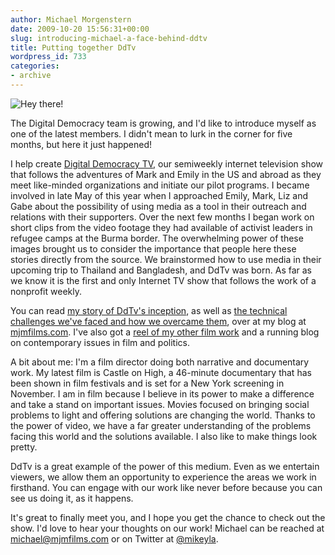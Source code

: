 ```yaml
---
author: Michael Morgenstern
date: 2009-10-20 15:56:31+00:00
slug: introducing-michael-a-face-behind-ddtv
title: Putting together DdTv
wordpress_id: 733
categories:
- archive
---
```


![Hey there!](http://209.240.155.87/wp-content/uploads/2009/10/michael_mountain.jpg)

The Digital Democracy team is growing, and I'd like to introduce myself as one of the latest members. I didn't mean to lurk in the corner for five months, but here it just happened!

I help create [Digital Democracy TV](http://digitaldemocracy.blip.tv/), our semiweekly internet television show that follows the adventures of Mark and Emily in the US and abroad as they meet like-minded organizations and initiate our pilot programs. I became involved in late May of this year when I approached Emily, Mark, Liz and Gabe about the possibility of using media as a tool in their outreach and relations with their supporters. Over the next few months I began work on short clips from the video footage they had available of activist leaders in refugee camps at the Burma border. The overwhelming power of these images brought us to consider the importance that people here these stories directly from the source. We brainstormed how to use media in their upcoming trip to Thailand and Bangladesh, and DdTv was born. As far as we know it is the first and only Internet TV show that follows the work of a nonprofit weekly.

You can read [my story of DdTv's inception](http://mjmfilms.com/2009/ddtv-pushing-boundaries-part-one/), as well as [the technical challenges we've faced and how we overcame them](http://mjmfilms.com/2009/ddtv-pushing-boundaries-part-two/), over at my blog at [mjmfilms.com](http://mjmfilms.com/). I've also got a [reel of my other film work](http://mjmfilms.com/films/) and a running blog on contemporary issues in film and politics.

A bit about me: I'm a film director doing both narrative and documentary work. My latest film is Castle on High, a 46-minute documentary that has been shown in film festivals and is set for a New York screening in November. I am in film because I believe in its power to make a difference and take a stand on important issues. Movies focused on bringing social problems to light and offering solutions are changing the world. Thanks to the power of video, we have a far greater understanding of the problems facing this world and the solutions available. I also like to make things look pretty.

DdTv is a great example of the power of this medium. Even as we entertain viewers, we allow them an opportunity to experience the areas we work in firsthand. You can engage with our work like never before because you can see us doing it, as it happens.

It's great to finally meet you, and I hope you get the chance to check out the show. I'd love to hear your thoughts on our work!
Michael can be reached at [michael@mjmfilms.com](mailto:michael@mjmfilms.com) or on Twitter at [@mikeyla](http://twitter.com/mikeyla).
